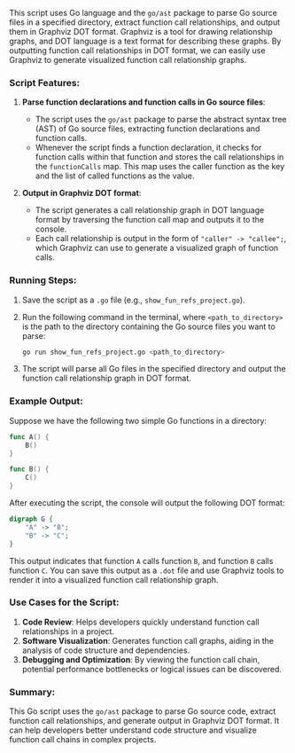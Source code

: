This script uses Go language and the `go/ast` package to parse Go source files in a specified directory, extract function call relationships, and output them in Graphviz DOT format. Graphviz is a tool for drawing relationship graphs, and DOT language is a text format for describing these graphs. By outputting function call relationships in DOT format, we can easily use Graphviz to generate visualized function call relationship graphs.

### Script Features:
1. **Parse function declarations and function calls in Go source files**:
   - The script uses the `go/ast` package to parse the abstract syntax tree (AST) of Go source files, extracting function declarations and function calls.
   - Whenever the script finds a function declaration, it checks for function calls within that function and stores the call relationships in the `functionCalls` map. This map uses the caller function as the key and the list of called functions as the value.

2. **Output in Graphviz DOT format**:
   - The script generates a call relationship graph in DOT language format by traversing the function call map and outputs it to the console.
   - Each call relationship is output in the form of `"caller" -> "callee";`, which Graphviz can use to generate a visualized graph of function calls.

### Running Steps:
1. Save the script as a `.go` file (e.g., `show_fun_refs_project.go`).
2. Run the following command in the terminal, where `<path_to_directory>` is the path to the directory containing the Go source files you want to parse:

   ```bash
   go run show_fun_refs_project.go <path_to_directory>
   ```

3. The script will parse all Go files in the specified directory and output the function call relationship graph in DOT format.

### Example Output:
Suppose we have the following two simple Go functions in a directory:

```go
func A() {
    B()
}

func B() {
    C()
}
```

After executing the script, the console will output the following DOT format:

```dot
digraph G {
    "A" -> "B";
    "B" -> "C";
}
```

This output indicates that function `A` calls function `B`, and function `B` calls function `C`. You can save this output as a `.dot` file and use Graphviz tools to render it into a visualized function call relationship graph.

### Use Cases for the Script:
1. **Code Review**: Helps developers quickly understand function call relationships in a project.
2. **Software Visualization**: Generates function call graphs, aiding in the analysis of code structure and dependencies.
3. **Debugging and Optimization**: By viewing the function call chain, potential performance bottlenecks or logical issues can be discovered.

### Summary:
This Go script uses the `go/ast` package to parse Go source code, extract function call relationships, and generate output in Graphviz DOT format. It can help developers better understand code structure and visualize function call chains in complex projects.
